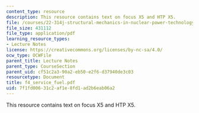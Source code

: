 ```yaml
---
content_type: resource
description: This resource contains text on focus X5 and HTP X5.
file: /courses/22-314j-structural-mechanics-in-nuclear-power-technology-fall-2006/7f1fd00631c2af1e8fd1ad2b6eab06a2_f4_service_fuel.pdf
file_size: 431112
file_type: application/pdf
learning_resource_types:
- Lecture Notes
license: https://creativecommons.org/licenses/by-nc-sa/4.0/
ocw_type: OCWFile
parent_title: Lecture Notes
parent_type: CourseSection
parent_uid: cf51c2a3-90a2-eb50-e2f6-d37940de3c03
resourcetype: Document
title: f4_service_fuel.pdf
uid: 7f1fd006-31c2-af1e-8fd1-ad2b6eab06a2
---
```

This resource contains text on focus X5 and HTP X5.